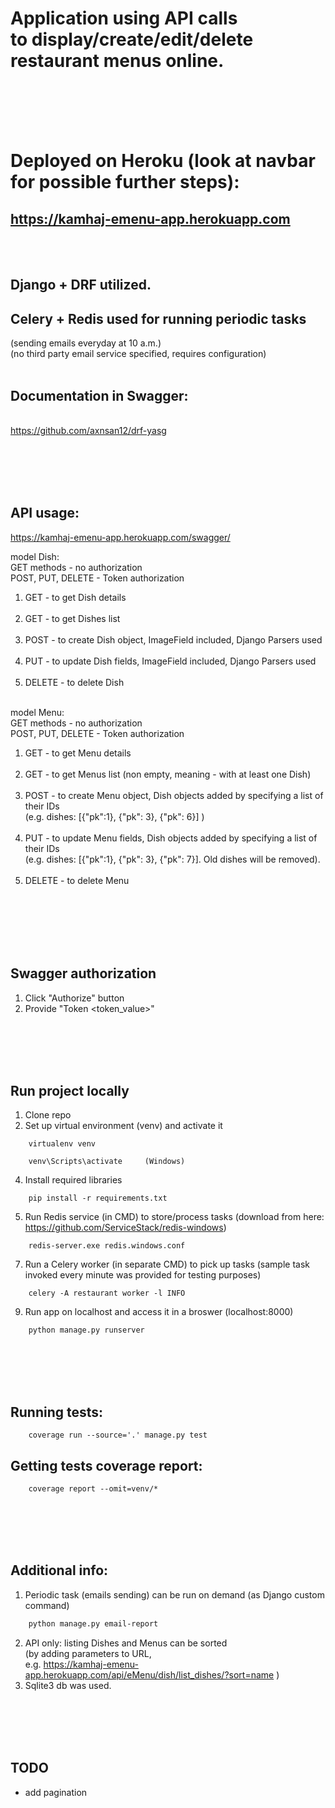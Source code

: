 # Application using API calls <br/> to display/create/edit/delete restaurant menus online. </br></br>

<br/><br/>
# Deployed on Heroku (look at navbar for possible further steps): 
## **https://kamhaj-emenu-app.herokuapp.com**

<br/><br/>
## Django + DRF utilized. <br/>
## Celery + Redis used for running periodic tasks
(sending emails everyday at 10 a.m.) <br/>
(no third party email service specified, requires configuration) <br/><br/>
## Documentation in Swagger:
<br/> https://github.com/axnsan12/drf-yasg

<br/><br/><br/><br/>
## API usage:
https://kamhaj-emenu-app.herokuapp.com/swagger/

model Dish:<br/>
GET methods - no authorization <br/>
POST, PUT, DELETE - Token authorization <br/>

1.  GET    - to get Dish details  </br></br>
2.  GET    - to get Dishes list  </br></br>
3.  POST   - to create Dish object, ImageField included, Django Parsers used </br></br>
4.  PUT    - to update Dish fields, ImageField included, Django Parsers used </br></br>
5.  DELETE - to delete Dish </br></br>

model Menu: <br/>
GET methods - no authorization <br/>
POST, PUT, DELETE - Token authorization <br/>

1.  GET    - to get Menu details </br></br>
2.  GET    - to get Menus list (non empty, meaning - with at least one Dish) </br></br>
3.  POST   - to create Menu object, Dish objects added by specifying a list of their IDs </br> 
	(e.g. dishes: [{"pk":1}, {"pk": 3}, {"pk": 6}]  )   </br></br>
4.  PUT    - to update Menu fields, Dish objects added by specifying a list of their IDs </br> 
	(e.g. dishes: [{"pk":1}, {"pk": 3}, {"pk": 7}].   Old dishes will be removed).  </br></br>
5.  DELETE - to delete Menu </br></br>

<br/><br/><br/><br/>
## Swagger authorization
1. Click "Authorize" button
2. Provide "Token <token_value>"

<br/><br/><br/><br/>
## Run project locally
1. Clone repo
2. Set up virtual environment (venv) and activate it
```console
	virtualenv venv
```
```console
	venv\Scripts\activate     (Windows)
```
4. Install required libraries
```console
	pip install -r requirements.txt
```
5. Run Redis service (in CMD) to store/process tasks (download from here: https://github.com/ServiceStack/redis-windows)
```console
	redis-server.exe redis.windows.conf
```
7. Run a Celery worker (in separate CMD) to pick up tasks (sample task invoked every minute was provided for testing purposes)
```console
	celery -A restaurant worker -l INFO
```
9. Run app on localhost and access it in a broswer (localhost:8000)
```console
	python manage.py runserver
```




<br/><br/><br/><br/>
## Running tests:
```console
	coverage run --source='.' manage.py test 
```
## Getting tests coverage report:
```console
	coverage report --omit=venv/*
```


<br/><br/><br/><br/>
## Additional info:
1. Periodic task (emails sending) can be run on demand (as Django custom command)
```bash
	python manage.py email-report
``` 
2. API only: listing Dishes and Menus can be sorted <br/>(by adding parameters to URL, <br/> e.g. https://kamhaj-emenu-app.herokuapp.com/api/eMenu/dish/list_dishes/?sort=name )
3. Sqlite3 db was used.

<br/><br/><br/><br/>
## TODO
- add pagination
